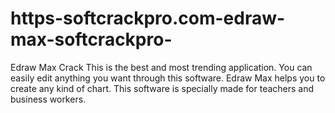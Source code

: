 # https-softcrackpro.com-edraw-max-softcrackpro-
Edraw Max Crack  This is the best and most trending application. You can easily edit anything you want through this software. Edraw Max helps you to create any kind of chart. This software is specially made for teachers and business workers.
